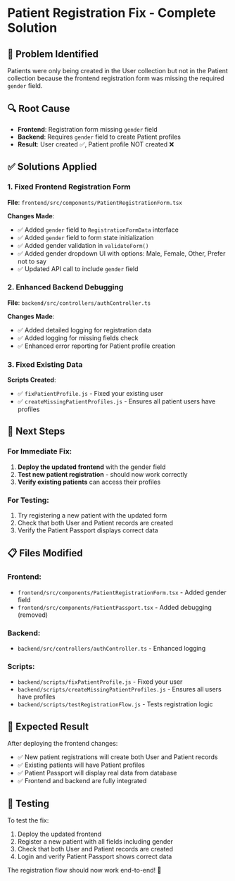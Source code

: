 # Patient Registration Fix - Complete Solution

## 🎯 Problem Identified
Patients were only being created in the User collection but not in the Patient collection because the frontend registration form was missing the required `gender` field.

## 🔍 Root Cause
- **Frontend**: Registration form missing `gender` field
- **Backend**: Requires `gender` field to create Patient profiles
- **Result**: User created ✅, Patient profile NOT created ❌

## ✅ Solutions Applied

### 1. Fixed Frontend Registration Form
**File**: `frontend/src/components/PatientRegistrationForm.tsx`

**Changes Made**:
- ✅ Added `gender` field to `RegistrationFormData` interface
- ✅ Added `gender` field to form state initialization
- ✅ Added gender validation in `validateForm()`
- ✅ Added gender dropdown UI with options: Male, Female, Other, Prefer not to say
- ✅ Updated API call to include `gender` field

### 2. Enhanced Backend Debugging
**File**: `backend/src/controllers/authController.ts`

**Changes Made**:
- ✅ Added detailed logging for registration data
- ✅ Added logging for missing fields check
- ✅ Enhanced error reporting for Patient profile creation

### 3. Fixed Existing Data
**Scripts Created**:
- ✅ `fixPatientProfile.js` - Fixed your existing user
- ✅ `createMissingPatientProfiles.js` - Ensures all patient users have profiles

## 🚀 Next Steps

### For Immediate Fix:
1. **Deploy the updated frontend** with the gender field
2. **Test new patient registration** - should now work correctly
3. **Verify existing patients** can access their profiles

### For Testing:
1. Try registering a new patient with the updated form
2. Check that both User and Patient records are created
3. Verify the Patient Passport displays correct data

## 📋 Files Modified

### Frontend:
- `frontend/src/components/PatientRegistrationForm.tsx` - Added gender field
- `frontend/src/components/PatientPassport.tsx` - Added debugging (removed)

### Backend:
- `backend/src/controllers/authController.ts` - Enhanced logging

### Scripts:
- `backend/scripts/fixPatientProfile.js` - Fixed your user
- `backend/scripts/createMissingPatientProfiles.js` - Ensures all users have profiles
- `backend/scripts/testRegistrationFlow.js` - Tests registration logic

## 🎉 Expected Result

After deploying the frontend changes:
- ✅ New patient registrations will create both User and Patient records
- ✅ Existing patients will have Patient profiles
- ✅ Patient Passport will display real data from database
- ✅ Frontend and backend are fully integrated

## 🔧 Testing

To test the fix:
1. Deploy the updated frontend
2. Register a new patient with all fields including gender
3. Check that both User and Patient records are created
4. Login and verify Patient Passport shows correct data

The registration flow should now work end-to-end! 🎉
